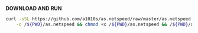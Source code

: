 **DOWNLOAD AND RUN**

```bash 
curl -sSL https://github.com/a1010s/as.netspeed/raw/master/as.netspeed \
    -o /${PWD}/as.netspeed && chmod +x /${PWD}/as.netspeed && /${PWD}/as.netspeed`
```
